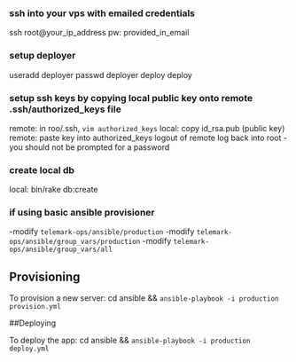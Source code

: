 ### ssh into your vps with emailed credentials
ssh root@your_ip_address
pw: provided_in_email

### setup deployer
useradd deployer
passwd deployer
deploy
deploy

### setup ssh keys by copying local public key onto remote .ssh/authorized_keys file
remote: in roo/.ssh, `vim authorized_keys`
local: copy id_rsa.pub (public key)
remote: paste key into authorized_keys
logout of remote
log back into root - you should not be prompted for a password

### create local db
local: bin/rake db:create

### if using basic ansible provisioner
-modify `telemark-ops/ansible/production`
-modify `telemark-ops/ansible/group_vars/production`
-modify `telemark-ops/ansible/group_vars/all`


## Provisioning

To provision a new server: cd ansible && `ansible-playbook -i production provision.yml`

##Deploying

To deploy the app: cd ansible && `ansible-playbook -i production deploy.yml`